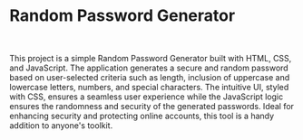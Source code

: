 <h1>Random Password Generator</h1>
<br>
<p>This project is a simple Random Password Generator built with HTML, CSS, and JavaScript. The application generates a secure and random password based on user-selected criteria such as length, inclusion of uppercase and lowercase letters, numbers, and special characters. The intuitive UI, styled with CSS, ensures a seamless user experience while the JavaScript logic ensures the randomness and security of the generated passwords. Ideal for enhancing security and protecting online accounts, this tool is a handy addition to anyone's toolkit.</p>